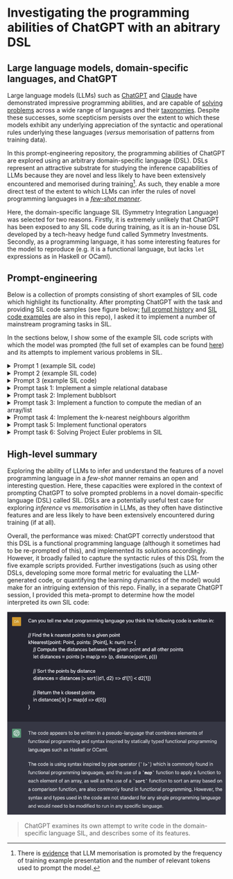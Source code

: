 # Investigating the programming abilities of ChatGPT with an abitrary DSL

## Large language models, domain-specific languages, and ChatGPT

Large language models (LLMs) such as [ChatGPT](https://openai.com/blog/chatgpt/) and [Claude](https://scale.com/blog/chatgpt-vs-claude) have demonstrated impressive programming abilities, and are capable of [solving problems](https://github.com/mccaffary/ChatGPT-Project-Euler) across a wide range of languages and their [taxonomies](https://github.com/mccaffary/ChatGPT-Domain-Specific-Language/blob/main/images/programming_language_expressiveness.png). Despite these successes, some scepticism persists over the extent to which these models exhibit any underlying appreciation of the syntactic and operational rules underlying these languages (*versus* memorisation of patterns from training data).

In this prompt-engineering repository, the programming abilities of ChatGPT are explored using an arbitrary domain-specific language (DSL). DSLs represent an attractive substrate for studying the inference capabilities of LLMs because they are novel and less likely to have been extensively encountered and memorised during training[^1]. As such, they enable a more direct test of the extent to which LLMs can infer the rules of novel programming languages in a [*few-shot manner*](https://arxiv.org/abs/2005.14165).

Here, the domain-specific language SIL (Symmetry Integration Language) was selected for two reasons. Firstly, it is extremely unlikely that ChatGPT has been exposed to any SIL code during training, as it is an in-house DSL developed by a tech-heavy hedge fund called Symmetry Investments. Secondly, as a programming language, it has some interesting features for the model to reproduce (e.g. it is a functional language, but lacks `let` expressions as in Haskell or OCaml).

[^1]: There is [evidence](https://arxiv.org/abs/2202.07646) that LLM memorisation is promoted by the frequency of training example presentation and the number of relevant tokens used to prompt the model.

## Prompt-engineering

Below is a collection of prompts consisting of short examples of SIL code which highlight its functionality. After prompting ChatGPT with the task and providing SIL code samples (see figure below; [full prompt history](https://github.com/mccaffary/ChatGPT-Domain-Specific-Language/blob/main/prompt_library/full_prompt_history.txt) and [SIL code examples](https://github.com/mccaffary/ChatGPT-Domain-Specific-Language/tree/main/images/prompts_) are also in this repo), I asked it to implement a number of mainstream programing tasks in SIL.

In the sections below, I show some of the example SIL code scripts with which the model was prompted (the full set of examples can be found [here](https://github.com/mccaffary/ChatGPT-Domain-Specific-Language/tree/main/prompt_library)) and its attempts to implement various problems in SIL.

<details>
<summary>Prompt 1 (example SIL code)</summary>
<br>

The first prompt is a script to handle some mail server functionality. As such, it differs greatly from the type of problem I will subsequently prompt ChatGPT to solve, but it does illustrate some of the syntax, data structures, and functional aspects of SIL (e.g. `|>`).

```d
// example of using IMAP IDLE to run rules on new mail
import imap
moveMessages(session,ids,target) => if (ids.length > 0) then imap.moveUIDs(session,ids,target) else false
login = imap.ImapLogin(environment("IMAP_USER"),environment("IMAP_PASS"))
server = imap.ImapServer("imap.fastmail.com","993")
session = imap.Session(server,login,true,imap.Options(debugMode:true)) |> imap.openConnection |> imap.login

rules=[ [
	["INBOX/0receipts",
	[
		"FROM OnlineServices@welcome.aexp.com",
		"FROM interactivebrokers.com",
	]],
	["Junk",
	[
		"FROM Tapatalk",
	]],
	["INBOX/newsletters",
	[
		"FROM news@pitchbook.com", "HEADER X-mailer mailgun", "HEADER X-mailer WPMailSMTP/Mailer/mailgun 2.4.0", "HEADER X-mailer nlserver",
		"FROM hbr.org", "FROM elliottwave.com", "OR FROM cio.com FROM cio.co.uk", "FROM substack.com", "FROM eaglealpha.com",
		"FROM haaretz.com", "FROM gavekal.com", "FROM go.weka.io", "FROM marketing.weka.io", `HEADER list-unsubscribe ""`,
		`HEADER list-Id ""`, `HEADER list-Post ""`, `HEADER list-owner""`, `HEADER Precedence bulk`, `HEADER Precedence list`,
		`HEADER list-bounces ""`, `HEADER list-help ""`, `HEADER List-Unsubscribe ""`, "FROM no-reply",
	]],
	["INBOX/notifications",
	[
		`KEYWORD "$IsNotification"`, "FROM feedback@slack.com", "FROM donotreply@myhermes.co.uk", "FROM skillcast.com",
		"FROM reedmac.co.uk", "FROM noreply@uber.com", "FROM uber@uber.com", "FROM do-not-reply@trello.com",
	]],
]

runRules(Session,Rules) => Rules
	|> map(target => [target[0],(target[1] |>map(term => imap.search(Session,term).ids))])
	|> mapa(set => moveMessages(Session,set[1] |> join,set[0]))

runRulesBox(Session,Rules,Mailbox) => {
	imap.select(Session,Mailbox)
	in runRules(Session,Rules)
}

inboxes=[ "INBOX"]
result = inboxes |> mapa(inbox => runRulesBox(session,rules,imap.Mailbox(session,inbox)))
print(result)
import parallel;
threadFunction(x) => {
	imap.idle(session)
	in inboxes |> mapa(inbox => runRulesBox(session,rules,imap.Mailbox(session,inbox)))
}
parallel.runEvents((x)=>false,[threadFunction])
```
  
</details>

<details>
<summary>Prompt 2 (example SIL code)</summary>
<br>

The second example code prompt similarly aims to highlight some features of this DSL for the model, and introduces some new standard library functions such as `iota` and `fold`.

```d
import imap
import imap_config
import string

// Get the configuration from the environment and command line.
config = imap_config.getConfig(commandLineArguments)

// -------------------------------------------------------------------------------------------------
// Some helper functions.
//
// Firstly, a function to join an array of strings.

joinFields(flds, sep) => {
  len(flds) > 0 |> enforce("Cannot join an empty array.")
  in fold(flds[1:$], (str, fld) => str ~ sep ~ fld, flds[0])
}

// Secondly, a field formatter which strips the field prefix and pads to a fixed width.
// E.g., ("From: me@here.com" |> fmtField(20)) == "me@here.com         "

fmtField(field, width) => {
  pad(str) => iota(width - len(str)) |> fold((a, i) => a ~ " ", str)
  in field
    |> string.split(": ")[1:$]
    |> joinFields(": ")
    |> pad
}

// And thirdly, a function which concatenates the headers into a formatted string.

fmtHeaders(outStr, headers) => {
  outStr ~ "  " ~ joinFields(headers, " | ") ~ "\n"
}

// -------------------------------------------------------------------------------------------------

// Connect to the inbox.
creds = imap.ImapLogin(config.user, config.pass)
server = imap.ImapServer(config.host, config.port)
session =
  imap.Session(server, creds)
  |> imap.openConnection()
  |> imap.login()
inbox = imap.Mailbox(session, "INBOX")

// Get the number of messages in the inbox.
msgCount = imap.status(session, inbox).messages

// Select the default inbox.
inbox |> imap.examine(session, _)

// Get the headers (date, from and subject) for each message, from oldest to newest, format and
// print them.
headers =
  iota(msgCount)
    |> map(id => "#" ~ toString(id + 1))
    |> map(id =>
         imap.fetchFields(session, id, "date from subject").lines
           |> map(hdr => fmtField(hdr, 40)))
    |> fold(fmtHeaders, "INBOX:\n")
print(headers)
```
  
</details>

<details>
<summary>Prompt 3 (example SIL code)</summary>
<br>

The third code sample further illustrates some of the unusual features of this DSL, with the aim that ChatGPT will use these in its own implementations next.

```d
// This script will search for emails and match new issue numbers with resolutions to report the
// number of outstanding alerts.

import imap
import * from imap.query
import imap_config

import dates
import string

// Get the configuration from the environment and command line.
config = imap_config.getConfig(commandLineArguments)

// Connect to the inbox.
creds = imap.ImapLogin(config.user, config.pass)
server = imap.ImapServer(config.host, config.port)
session =
  imap.Session(server, creds)
    |> imap.openConnection()
    |> imap.login()
inbox = imap.Mailbox(session, "support")

// Select the default inbox.
inbox |> imap.examine(session, _)

// These criteria are common for both our searches.
commonCrit = imap.Query()
    |> and(from(`robot@example.com`))
    |> and(sentSince(dates.Date(2020, 5, 13)))

// Get each of the alerts and resolutions from the past week (13-19 May 2020).
alertMsgIds =
  imap.search(session, imap.Query(subject("Alert: new issue")) |> and(commonCrit)).ids
resolutionMsgIds =
  imap.search(session, imap.Query(subject("Resolution: issue")) |> and(commonCrit)).ids

// A function to get the alert ID from a message subject.
getAlertId(msgId) => {
  imap.fetchFields(session, toString(msgId), "subject").lines[0]
    |> string.split()[$ - 1]
}

// A function to remove an entry from a table whether it's there or not.
removeIfExists(tbl, key) => {
  if find(keys(tbl), key) == [] then
    tbl
  else
    removeEntry(tbl, key)
}

// Now find those alerts which have no resolution.  Firstly the subject for each alert, get the
// issue number end and store it in a table.
allAlertTable = alertMsgIds |> fold((tbl, msgId) => addEntry(tbl, getAlertId(msgId), msgId), {})

// Go through the resolutions and remove their corresponding alerts from the table.
unresolvedAlertTable =
  resolutionMsgIds |> fold((tbl, msgId) => removeIfExists(tbl, getAlertId(msgId)), allAlertTable)

// Create a report with the date of the unresolved alerts.
report =
  keys(unresolvedAlertTable)
    |> map(alertId => {
         msgId = unresolvedAlertTable[alertId] |> toString
       in [ alertId
          , imap.fetchFields(session, msgId, "date").lines[0]
          , imap.fetchText(session, msgId).lines[0]
          ]
       })
    |> fold((outStr, tuple) => {
         outStr ~ "Issue: " ~ tuple[0] ~ "\n  " ~ tuple[1] ~ "\n  Summary: " ~ tuple[2] ~ "\n"
       }, "\nUNRESOLVED ISSUES FROM THE PAST 10 DAYS:\n\n")

// Close the session.
imap.closeConnection(session)

// Print the report last.
print(report)
```
  
</details>

<details>
<summary>Prompt task 1: Implement a simple relational database</summary>
<br>
  
As a first exercise, I asked the model to implement a very simple relational database in SIL, with basic functionalities such as comparing and printing the difference between two data structure (note that `//` denotes commenting in SIL).

```d
// Here, ChatGPT was prompted to write a a very simple, schematic relational database in SIL
// This prompt proved too general, perhaps, and after requesting further information, I prompted the model to generate a simple, schematic database with functionalities such as "compare" and "diff" for two or more tables

users = [    {"id": 1, "name": "John Doe", "email": "johndoe@example.com"},    {"id": 2, "name": "Jane Smith", "email": "janesmith@example.com"},    {"id": 3, "name": "Bob Johnson", "email": "bobjohnson@example.com"},]

orders = [    {"id": 1, "user_id": 1, "product": "Widget", "quantity": 2, "price": 19.99},    {"id": 2, "user_id": 2, "product": "Gadget", "quantity": 1, "price": 29.99},    {"id": 3, "user_id": 3, "product": "Thingamajig", "quantity": 3, "price": 39.99},]

// Compare two tables
compareTables(table1, table2) => {
    table1 == table2
}

//Diff two tables
diffTables(table1, table2) => {
    table1.filter(i => !table2.includes(i))
}

print(compareTables(users, users)) // true
print(diffTables(users, orders)) // [{"id": 1, "name": "John Doe", "email": "johndoe@example.com"}]
```
  
</details>

<details>
<summary>Prompt task 2: Implement bubblsort</summary>
<br>

Implementing sorting algorithms is an archetypal software engineering interview question. Here, I asked ChatGPT to implement [bubblesort](https://en.wikipedia.org/wiki/Bubble_sort) (conceptually the most basic sorting algorithm) in SIL. Below is the response:

```d
bubbleSort(arr) => {
    for i in 1...len(arr) {
        for j in 1...len(arr) - i {
            if (arr[j] > arr[j+1]) {
                temp = arr[j]
                arr[j] = arr[j+1]
                arr[j+1] = temp
            }
        }
    }
    arr
}

arr = [4, 6, 1, 3, 5, 2]
print(bubbleSort(arr))
```
Although this script is, indeed, a working implementation of bubblesort, the model broadly ignores the *functional* aspects of SIL. For instance, this implementation of bubblesort using `for` loops instead of recursion.
  
</details>

<details>
<summary>Prompt task 3: Implement a function to compute the median of an array/list</summary>
<br>

Next, I prompted the model to write a script for computing the median of a list (generated response below). This was, perhaps, one of the least satisfying responses. Firstly, despite `if/else` statements featuring in the example SIL code with which I prompted the model, the syntax in this generated code is incorrect. Secondly, ChatGPT hallucinates (or assumes) the presence of a module called `math` and a buil-in function `sort` (these are reasonable assumptions, but it does significantly decrease the complexity of the prompted problem).

```d
// Notably, despite if/else statements featuring in the code prompts used for training, ChatGPT gets the syntax wrong here

import math

// Function to compute the median of a list of integers
median(numbers) => {
    // Sort the list of numbers
    sortedNumbers = sort(numbers)

    // Get the middle index of the sorted list
    middleIndex = math.floor(len(sortedNumbers) / 2)

    // If the list has an odd number of elements, return the middle element
    if len(sortedNumbers) % 2 == 1:
        return sortedNumbers[middleIndex]
    // Otherwise, return the average of the two middle elements
    else:
        return (sortedNumbers[middleIndex - 1] + sortedNumbers[middleIndex]) / 2
}

```
  
</details>

<details>
<summary>Prompt task 4: Implement the k-nearest neighbours algorithm</summary>
<br>
  
ChatGPT was next prompted to implement the *k*-nearest neighbours algorithm in SIL. This is actually the result of two prompts (as described in the generated code block below), because the model hallucinates/assumes a module called `distances` in the first attempt. In the second attempt, I prompted it to implement the algorithm without assuming the existence of this module.

ChatGPT's performance here is mixed. Firstly, in some cases, it ignores the functional aspects of SIL (such as implementing a `for` loop in the first attempt. In other parts of the implementation, however, it does appreciate that SIL is functional, and employs `|>` and `map` operators accurately. Notably, the model does appear to hallucinate `let` bindings which do not feature in the example code with which it was prompted. This is likely due to conflating the functionality of SIL code with OCaml or F#.

```d
// Note that this is the fusion of two separate scripts generated by ChatGPT to solve the k-nearest neighbours algorithm, as described in the comments below
// Overall, these attempts seem reasonable, but it does appear to hallucinate "let" bindings which do not feature in the example code with which it was prompted. This is likely due to conflating the functionality of SIL code with OCaml or F#

// Attempt 1:
// This is the first ChatGPT attempt when prompted to generate a script for the k-nearest neighbours algorithm
// In this case, it assumes (or hallucinates) a library called "distances"

import distances

// Define a point as a tuple of x and y coordinates
type Point = (num, num)

// Find the distance between two points
distance(p1: Point, p2: Point) => {
    let xDistance = p1[0] - p2[0]
    let yDistance = p1[1] - p2[1]
    in sqrt(xDistance * xDistance + yDistance * yDistance)
}

// Find the k nearest points to a given point
kNearest(point: Point, points: [Point], k: num) => {
    // Compute the distances between the given point and all other points
    let distances = points |> map(p => (p, distance(point, p)))

    // Sort the points by distance
    distances = distances |> sort((d1, d2) => d1[1] < d2[1])

    // Return the k closest points
    in distances[:k] |> map(d => d[0])
}

// Attempt 2:
// Next, ChatGPT is prompted to generate a script without importing the questionable "distances" library
// Again, it assumes some in-built functions, such as "sort" or "sqrt"

// Function to calculate the distance between two points
distance(p1, p2) => {
    sum = 0
    for i in 0..len(p1) - 1 {
        sum = sum + (p1[i] - p2[i])^2
    }
    sqrt(sum)
}

// Function to find the k nearest neighbors
k_nearest_neighbors(data, point, k) => {
    distances = data |> map(p => (p, distance(p, point)))
    distances |> sort((a, b) => a[1] < b[1]) |> take(k) |> map(p => p[0])
}

```
  
</details>
	

<details>
<summary>Prompt task 5: Implement functional operators</summary>
<br>

One of the interesting features of functional languages is that they can be highly expressive. Here, I prompted ChatGPT to implement the basic functional operators `map`, `filter`, and `reduce` (or `fold` in the context of functional languages). For the first few cases, the model seemed to lose track of the functional aspects of SIL, but could re-implement the code in a more functional manner when prompted.
	
```d
// map

map(fn, list) => {
    result = []
    for i in list {
        result.append(fn(i))
    }
    return result
}

// filter

filter(fn, list) => {
    result = []
    for i in list {
        if (fn(i)) {
            result.append(i)
        }
    }
    return result
}

// reduce

reduce(fn, list, initial) => {
    result = initial
    for i in list {
        result = fn(result, i)
    }
    return result
}

// reduce (prompted to use functional operators such as pipe |>, in addition to the 'map' and 'filter' functions defined previously)

reduce(fn, list, initial) => 
    list |> 
    filter(fn, _, initial) => 
    map(fn, _, initial) => 
    initial
```
  
</details>

<details>
<summary>Prompt task 6: Solving Project Euler problems in SIL</summary>
<br>

[Project Euler](https://projecteuler.net/) is a collection of mathematical and programming problems (which I think make [interesting prompts](https://github.com/mccaffary/ChatGPT-Project-Euler) for LLMs). Here, I prompt ChatGPT to solve the first two Project Euler problems using SIL. At this point, ChatGPT's repsonses dteriorated somewhat; neither of these solutions bears much resemblance to either the high-level functionality of SIL nor its exaxct syntax. It might be interesting to provide further SIL code examples at this point and then re-prompt the model to solve these problems.

```d
// Project Euler problem #1:
// Here, my prompt was to solve the (easy) first problem of the Project Euler series (https://projecteuler.net/problem=1)
// Notably, despite if/else statements featuring in the code prompts used for training, ChatGPT gets the syntax wrong here

result = 0
for i in 1...1000 {
    if (i % 3 == 0 || i % 5 == 0) {
        result += i
    }
}
print(result)
```

```d
// Project Euler problem #2:
// This prompt is to solve the second Project Euler problem (https://projecteuler.net/problem=2)
// The solution proposed by ChatGPT is sensible, but potentially inefficient, and ignores the recursion of functional languages
// Notably, despite if/else statements featuring in the code prompts used for training, ChatGPT gets the syntax wrong here

result = 0

fib(n) => {
    if (n <= 1) {
        return n
    }
    return fib(n-1) + fib(n-2)
}

for i in 1...100 {
    val = fib(i)
    if (val > 4000000) {
        break
    }
    if (val % 2 == 0) {
        result += val
    }
}

print(result)

```
  
</details>

## High-level summary

Exploring the ability of LLMs to infer and understand the features of a novel programming language in a *few-shot* manner remains an open and interesting question. Here, these capacities were explored in the context of prompting ChatGPT to solve prompted problems in a novel domain-specific language (DSL) called SIL. DSLs are a potentially useful test case for exploring *inference* vs *memorisation* in LLMs, as they often have distinctive features and are less likely to have been extensively encountered during training (if at all).
  
Overall, the performance was mixed: ChatGPT correctly understood that this DSL is a functional programming language (although it sometimes had to be re-prompted of this), and implemented its solutions accordingly. However, it broadly failed to capture the syntactic rules of this DSL from the five example scripts provided. Further investigations (such as using other DSLs, developing some more formal metric for evaluating the LLM-generated code, or quantifying the learning dynamics of the model) would make for an intriguing extension of this repo. Finally, in a separate ChatGPT session, I provided this meta-prompt to determine how the model interpreted its own SIL code:
  
![](images/chatgpt_dsl_meta_prompt.png)
> ChatGPT examines its own attempt to write code in the domain-specific language SIL, and describes some of its features.
  
